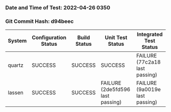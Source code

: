 ### Date and Time of Test: 2022-04-26 0350
### Git Commit Hash: d94beec
System | Configuration Status | Build Status | Unit Test Status | Integrated Test Status
--- | --- | --- | --- | ---
quartz | SUCCESS  | SUCCESS  | SUCCESS  | FAILURE (77c2a18 last passing)
lassen | SUCCESS  | SUCCESS  | FAILURE (2de5fd596 last passing) | FAILURE (9a0019e last passing)

